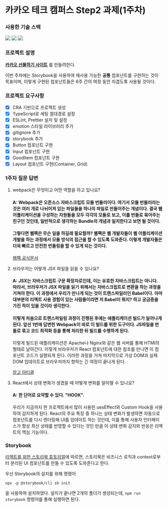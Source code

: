 # 카카오 테크 캠퍼스 Step2 과제(1주차)
###  사용한 기술 스택
<img src="https://img.shields.io/badge/TypeScript-3178C6?style=for-the-badge&logo=TypeScript&logoColor=white">
<img src="https://img.shields.io/badge/React-61DAFB?style=for-the-badge&logo=React&logoColor=black">
<img src="https://img.shields.io/badge/Git-F05032?style=for-the-badge&logo=Git&logoColor=white">
</br>

### 프로젝트 설명
**[카카오 선물하기 사이트](https://gift.kakao.com/home)** 를 만들려한다.

이번 주차에는 Storybook을 사용하여 재사용 가능한 **공통** 컴포넌트를 구현하는 것이 목표이며, 이렇게 구현된 컴포넌트들은 6주 간의 여정 동안 지겹도록 사용될 것이다.

### 프로젝트 요구사항
- [X] CRA 기반으로 프로젝트 생성
- [X] TypeScript로 세팅 절대경로 설정
- [X] ESLint, Prettier 설치 및 설정
- [X] emotion 스타일 라이브러리 추가
- [X] gitignore 추가
- [X] storybook 추가
- [X] Button 컴포넌트 구현
- [X] Input 컴포넌트 구현
- [X] GoodItem 컴포넌트 구현
- [X] Layout 컴포넌트 구현(Container, Grid)

### 1주차 질문 답변
1. webpack은 무엇이고 어떤 역할을 하고 있나요?

   #### A: Webpack은 오픈소스 자바스크립트 모듈 번듈러이다. 여기서 모듈 번들러라는 것은 여러 개로 나뉘어져 있는 파일들을 하나의 파일로 만들어주는 개념이다. 결국 웹 어플리케이션을 구성하는 자원들을 모두 각각의 모듈로 보고, 이를 번들로 묶어주는 친구인 것인데, 일반적으로 생각하는 Bundle의 개념과 일치한다고 보면 될 것이다.

   #### 그렇다면 웹팩은 무슨 일을 하길래 필요할까? 웹팩은 웹 개발자들이 웹 어플리케이션 개발을 하는 과정에서 모듈 방식의 접근을 할 수 있도록 도와준다. 이렇게 개발자들은 더욱 빠르고 안전한 번들링을 할 수 있게 되는 것이다.

    [웹팩 공식문서](https://webpack.js.org)

2. 브라우저는 어떻게 JSX 파일을 읽을 수 있나요?

    #### A: JSX는 자바스크립트 구문 확장자로인데, 이는 유효한 자바스크립트는 아니다. 따라서, 브라우저가 JSX 파일을 읽기 위해서는 자바스크립트로 변환을 하는 과정을 거쳐야 한다. 이 과정에서 우리가 만나게 되는 것이 트랜스파일러인 Babel이다. 아마 대부분의 리액트 사용 경험이 있는 사람들이라면 저 Babel이 뭐지? 하고 궁금증을 가진 적이 있을 것이라 생각한다. 

    #### 이렇게 처음으로 트랜스파일링 과정이 진행된 후에는 애플리케이션 빌드가 일어나게 된다. 앞선 1번에 답변한 Webpack이 바로 이 빌드를 위한 도구이다. JS파일을 번들로 묶고 코드 최적화 등을 통해 처리한 뒤 빌드를 수행하게 된다.
    이렇게 빌드된 애플리케이션은 Apache나 Nginx와 같은 웹 서버를 통해 HTMl의 형태로 날아간다. 이렇게 브라우저가 React 컴포넌트에 대한 참조를 만나면 이 컴포넌트 코드가 실행되게 된다. 이러한 과정을 거쳐 마지막으로 가상 DOM과 실제 DOM 업데이트로 브라우저까지 향하는 긴 여정이 끝나게 된다.

    [참고 아티클](https://medium.com/@ashish.jadhav/how-to-understand-how-browsers-read-react-files-279f48d9c6c0)

3. React에서 상태 변화가 생겼을 때 어떻게 변화를 알아챌 수 있나요?

    #### A: 한 단어로 요약할 수 있다. **"HOOK"**.
    우리가 지금까지 한 프로젝트에서 많이 사용한 uesEffect와 Custom Hook을 사용하여 감지하게 된다. React의 주요 특징 중 하나는 상태 변화가 발생하면 자동으로 컴포넌트를 다시 렌더링해 UI를 업데이트 하는 것인데, 이를 통해 사용자 인터페이스가 항상 최신 상태를 반영할 수 있다는 것인 만큼 이 상태 변화 감지와 반응은 리액트의 핵심 기능이다.



### Storybook
[리액트를 위한 스토리북 튜토리얼](https://storybook.js.org/tutorials/intro-to-storybook/react/en/get-started/)에 따르면, 스토리북은 비즈니스 로직과 context로부터 분리된 UI 컴포넌트를 만들 수 있도록 도와준다고 한다.

우선 Storybook의 설치를 위해 명령어 
```
npx -p @storybook/cli sb init
```
을 사용하여 설치하였다. 설치가 끝나면 2개의 폴더가 생성되는데, `npm run storybook` 명령어를 통해 실행하면 된다.